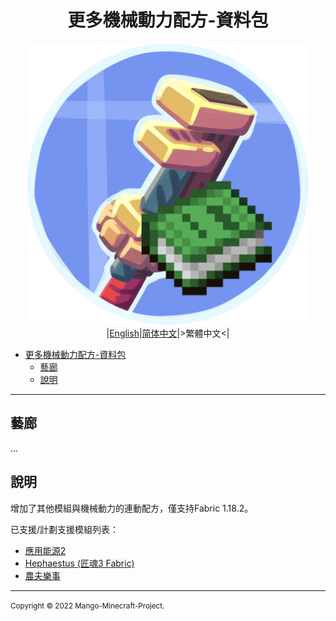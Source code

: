 <div align="center">

# 更多機械動力配方-資料包
![icon](../img/icon/icon_450x450.png)  
|[English](../README.md)|[简体中文](./README.zho-Hans_CN.md)|>繁體中文<|

</div>

- [更多機械動力配方-資料包](#更多機械動力配方-資料包)
  - [藝廊](#藝廊)
  - [說明](#說明)

---

## 藝廊

...

## 說明

增加了其他模組與機械動力的連動配方，僅支持Fabric 1.18.2。

已支援/計劃支援模組列表：
- [應用能源2](https://www.curseforge.com/minecraft/mc-mods/applied-energistics-2 "應用能源2")
- [Hephaestus (匠魂3 Fabric)](https://www.curseforge.com/minecraft/mc-mods/hephaestus-fabric "Hephaestus (匠魂3 Fabric)")
- [農夫樂事](https://www.curseforge.com/minecraft/mc-mods/farmers-delight-fabric "農夫樂事")

---

<small>Copyright © 2022 Mango-Minecraft-Project.</small>